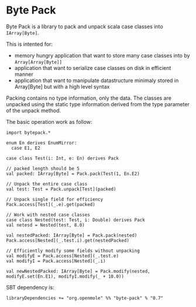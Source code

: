 

# Byte Pack

Byte Pack is a library to pack and unpack scala case classes into `IArray[Byte]`.

This is intented for:
 - memory hungry application that want to store many case classes into by `Array[Array[Byte]]`
 - application that want to serialize case classes on disk in efficient manner
 - application that want to manipulate datastructure minimaly stored in Array[Byte] but with a high level syntax

Packing contains no type information, only the data. The classes are unpacked using the static type information derived from the type parameter of the unpack method. 

The basic operation work as follow:
```scala3
import bytepack.*

enum En derives EnumMirror:
  case E1, E2

case class Test(i: Int, e: En) derives Pack

// packed length should be 5
val packed: IArray[Byte] = Pack.pack(Test(1, En.E2)

// Unpack the entire case class
val test: Test = Pack.unpack[Test](packed)

// Unpack single field for efficiency
Pack.access[Test](_.e).get(packed)

// Work with nested case classes
case class Nested(test: Test, i: Double) derives Pack
val netesd = Nested(test, 8.0)

val nestedPacked: IArray[Byte] = Pack.pack(nested)
Pack.access[Nested](_.test.i).get(nestedPacked)

// Efficiently modify some fields without unpacking
val modifyE = Pack.access[Nested](_.test.e)
val modifyI = Pack.access[Nested](_.i)

val newNestedPacked: IArray[Byte] = Pack.modify(nested, modifyE.set(En.E1), modifyI.modify(_ + 10.0))
```

SBT dependency is:

```
libraryDependencies += "org.openmole" %% "byte-pack" % "0.7"
```
